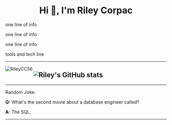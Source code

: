 <h1 align="center">Hi 👋, I'm Riley Corpac</h1>
  
one line of info

one line of info

one line of info

tools and tech line 



---  
<p><img align="left" src="https://github-readme-stats.vercel.app/api/top-langs?username=RileyCC56&theme=graywhite&show_icons=true&locale=en&layout=compact" alt="RileyCC56" /></p>
  
![Riley's GitHub stats](https://github-readme-stats.vercel.app/api?username=RileyCC56&theme=graywhite&show_icons=true)
---

---
Random Joke:

**Q:** What's the second movie about a database engineer called?

**A:** The SQL.

---
